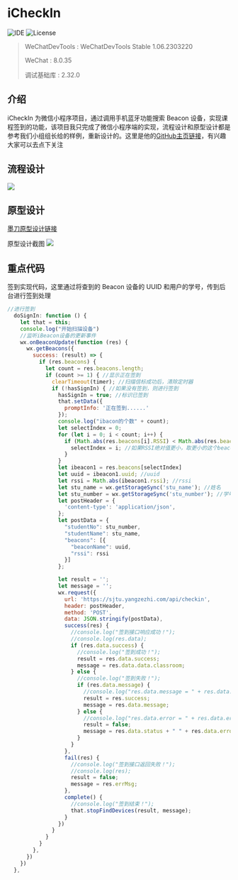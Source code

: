 # iCheckIn
![IDE](https://img.shields.io/badge/IDE-WeChatDevTools-brightgreen.svg) 
![License](https://img.shields.io/badge/License-Apache2-orange.svg)

> WeChatDevTools : WeChatDevTools Stable 1.06.2303220
> 
> WeChat : 8.0.35
>
> 调试基础库 : 2.32.0

## 介绍
iCheckIn 为微信小程序项目，通过调用手机蓝牙功能搜索 Beacon 设备，实现课程签到的功能，该项目我只完成了微信小程序端的实现，流程设计和原型设计都是参考我们小组组长给的样例，重新设计的。这里是他的[GitHub主页链接](https://github.com/tokgocode)，有兴趣大家可以去点下关注

## 流程设计
![](https://gitee.com/lijinjiang01/image/raw/master/iCheckIn/pic01.png)

## 原型设计
[墨刀原型设计链接](https://modao.cc/app/KsyPQPKKrukzxa2eCfnkvE)

原型设计截图
![](https://gitee.com/lijinjiang01/image/raw/master/iCheckIn/pic02.png)

## 重点代码
签到实现代码，这里通过将查到的 Beacon 设备的 UUID 和用户的学号，传到后台进行签到处理
``` javascript
//进行签到
  doSignIn: function () {
    let that = this;
    console.log("开始扫描设备")
    //监听iBeacon设备的更新事件
    wx.onBeaconUpdate(function (res) {
      wx.getBeacons({
        success: (result) => {
          if (res.beacons) {
            let count = res.beacons.length;
            if (count >= 1) { //显示正在签到
              clearTimeout(timer); //扫描信标成功后，清除定时器
              if (!hasSignIn) { //如果没有签到，则进行签到
                hasSignIn = true; //标识已签到
                that.setData({
                  promptInfo: '正在签到......'
                });
                console.log("ibacon的个数" + count);
                let selectIndex = 0;
                for (let i = 0; i < count; i++) {
                  if (Math.abs(res.beacons[i].RSSI) < Math.abs(res.beacons[selectIndex].RSSI)) {
                    selectIndex = i; //如果RSSI绝对值更小，取更小的这个beacon
                  }
                }
                let ibeacon1 = res.beacons[selectIndex]
                let uuid = ibeacon1.uuid; //uuid
                let rssi = Math.abs(ibeacon1.rssi); //rssi
                let stu_name = wx.getStorageSync('stu_name'); //姓名
                let stu_number = wx.getStorageSync('stu_number'); //学号
                let postHeader = {
                  'content-type': 'application/json',
                };
                let postData = {
                  "studentNo": stu_number,
                  "studentName": stu_name,
                  "beacons": [{
                    "beaconName": uuid,
                    "rssi": rssi
                  }]
                };

                let result = '';
                let message = '';
                wx.request({
                  url: 'https://sjtu.yangzezhi.com/api/checkin',
                  header: postHeader,
                  method: 'POST',
                  data: JSON.stringify(postData),
                  success(res) {
                    //console.log("签到接口响应成功！");
                    //console.log(res.data);
                    if (res.data.success) {
                      //console.log("签到成功！");
                      result = res.data.success;
                      message = res.data.data.classroom;
                    } else {
                      //console.log("签到失败！");
                      if (res.data.message) {
                        //console.log("res.data.message = " + res.data.message);
                        result = res.success;
                        message = res.data.message;
                      } else {
                        //console.log("res.data.error = " + res.data.error);
                        result = false;
                        message = res.data.status + " " + res.data.error;
                      }
                    }
                  },
                  fail(res) {
                    //console.log("签到接口返回失败！");
                    //console.log(res);
                    result = false;
                    message = res.errMsg;
                  },
                  complete() {
                    //console.log("签到结束！");
                    that.stopFindDevices(result, message);
                  }
                })
              }
            }
          }
        },
      })
    })
  },
```